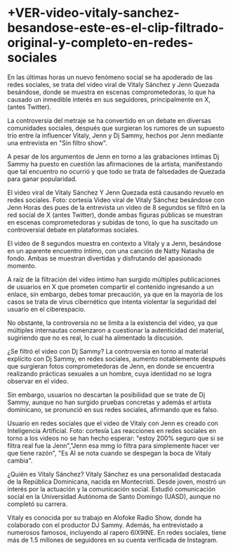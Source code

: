 # +VER-video-vitaly-sanchez-besandose-este-es-el-clip-filtrado-original-y-completo-en-redes-sociales


En las últimas horas un nuevo fenómeno social se ha apoderado de las redes sociales, se trata del video viral de Vitaly Sánchez y Jenn Quezada besándose, donde se muestra en escenas comprometedoras, lo que ha causado un inmedible interés en sus seguidores, principalmente en X, (antes Twitter).

La controversia del metraje se ha convertido en un debate en diversas comunidades sociales, después que surgieran los rumores de un supuesto trío entre la influencer Vitaly, Jenn y Dj Sammy, hechos por Jenn mediante una entrevista en "Sin filtro show".

A pesar de los argumentos de Jenn en torno a las grabaciones íntimas Dj Sammy ha puesto en cuestión las afirmaciones de la artista, manifestando que tal encuentro no ocurrió y que todo se trata de falsedades de Quezada para ganar popularidad.

El video viral de Vitaly Sánchez Y Jenn Quezada está causando revuelo en redes sociales. Foto: cortesía
Video viral de Vitaly Sánchez besándose con Jenn
Horas des pues de la entrevista un video de 8 segundos se filtró en la red social de X (antes Twitter), donde ambas figuras públicas se muestran en escenas comprometedoras y subidas de tono, lo que ha suscitado un controversial debate en plataformas sociales.

El video de 8 segundos muestra en contexto a Vitaly y a Jenn, besándose en un aparente encuentro íntimo, con una canción de Natty Natasha de fondo. Ambas se muestran divertidas y disfrutando del apasionado momento.

A raíz de la filtración del video íntimo han surgido múltiples publicaciones de usuarios en X que prometen compartir el contenido ingresando a un enlace, sin embargo, debes tomar precaución, ya que en la mayoría de los casos se trata de virus cibernético que intenta violentar la seguridad del usuario en el ciberespacio.


No obstante, la controversia no se limita a la existencia del video, ya que múltiples internautas comenzaron a cuestionar la autenticidad del material, sugiriendo que no es real, lo cual ha alimentado la discusión.

¿Se filtró el video con Dj Sammy?
La controversia en torno al material explícito con Dj Sammy, en redes sociales, aumento notablemente después que surgieran fotos comprometedoras de Jenn, en donde se encuentra realizando prácticas sexuales a un hombre, cuya identidad no se logra observar en el video.

Sin embargo, usuarios no descartan la posibilidad que se trate de Dj Sammy, aunque no han surgido pruebas concretas y además el artista dominicano, se pronunció en sus redes sociales, afirmando que es falso.

Usuario en redes sociales que el video de Vitaly con Jenn es creado con Inteligencia Artificial. Foto: cortesía
Las reacciones en redes sociales en torno a los videos no se han hecho esperar: "estoy 200% seguro que si se filtra real fue la Jenn","Jenn esa mmg lo filtra para simplemente hacer ver que tiene razón", "Es AI se nota cuando se despegan la boca de Vitaly cambia".

¿Quién es Vitaly Sánchez?
Vitaly Sánchez es una personalidad destacada de la República Dominicana, nacida en Montecristi. Desde joven, mostró un interés por la actuación y la comunicación social. Estudió comunicación social en la Universidad Autónoma de Santo Domingo (UASD), aunque no completó su carrera.

Vitaly es conocida por su trabajo en Alofoke Radio Show, donde ha colaborado con el productor DJ Sammy. Además, ha entrevistado a numerosos famosos, incluyendo al rapero 6IX9INE. En redes sociales, tiene más de 1.5 millones de seguidores en su cuenta verificada de Instagram.

